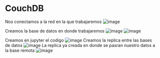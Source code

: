 # CouchDB
Nos conectamos a la red en la que trabajaremos
![image](https://github.com/kathycan27/CouchDB/assets/117754050/380b7a87-8961-4e8e-990f-43288ab2c9a1)

Creamos la base de datos en donde trabajaremos
![image](https://github.com/kathycan27/CouchDB/assets/117754050/c5888b69-e3a8-4ca8-94e1-13b0c765c8af)
![image](https://github.com/kathycan27/CouchDB/assets/117754050/549e92c6-c308-4fa9-9e6c-98163b3e2fe6)

Creamos en jupyter el codigo 
![image](https://github.com/kathycan27/CouchDB/assets/117754050/ed1753e0-5b29-41a9-937f-ab85f75136c4)
Creamos la replica entre las bases de datos
![image](https://github.com/kathycan27/CouchDB/assets/117754050/646d01c3-5537-4d82-a747-6fbaef350af3)
La replica ya creada en donde se pasran nuestro datos a la base remota
![image](https://github.com/kathycan27/CouchDB/assets/117754050/70b381fb-253d-4ea6-95a8-a118a98fd658)

